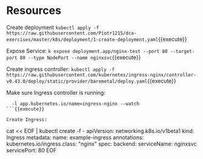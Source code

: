 # Resources

Create deployment `kubectl apply -f https://raw.githubusercontent.com/Piotr1215/dca-exercises/master/k8s/deployment/1-create-deployment.yaml`{{execute}}

Expose Service: `k expose deployment.app/nginx-test --port 80 --target-port 80 --type NodePort --name nginxsvc`{{execute}}

Create ingress controller: `kubectl apply -f https://raw.githubusercontent.com/kubernetes/ingress-nginx/controller-v0.43.0/deploy/static/provider/baremetal/deploy.yaml`{{execute}}

Make sure Ingress controller is running:
```kubectl get pods -n ingress-nginx \
  -l app.kubernetes.io/name=ingress-nginx --watch
```{{execute}}

Create Ingress:

```
cat << EOF | kubectl create -f -
apiVersion: networking.k8s.io/v1beta1
kind: Ingress
metadata:
  name: example-ingress
  annotations:
    kubernetes.io/ingress.class: "nginx"
spec:
  backend:
    serviceName: nginxsvc
    servicePort: 80
EOF
```{{execute}}